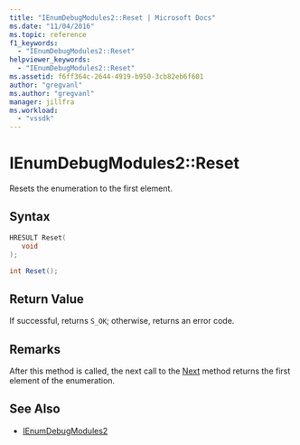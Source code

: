 ```yaml
---
title: "IEnumDebugModules2::Reset | Microsoft Docs"
ms.date: "11/04/2016"
ms.topic: reference
f1_keywords:
  - "IEnumDebugModules2::Reset"
helpviewer_keywords:
  - "IEnumDebugModules2::Reset"
ms.assetid: f6ff364c-2644-4919-b950-3cb82eb6f601
author: "gregvanl"
ms.author: "gregvanl"
manager: jillfra
ms.workload:
  - "vssdk"
---
```

# IEnumDebugModules2::Reset
Resets the enumeration to the first element.

## Syntax

```cpp
HRESULT Reset(
   void
);
```

```csharp
int Reset();
```

## Return Value
 If successful, returns `S_OK`; otherwise, returns an error code.

## Remarks
 After this method is called, the next call to the [Next](../../../extensibility/debugger/reference/ienumdebugmodules2-next.md) method returns the first element of the enumeration.

## See Also
- [IEnumDebugModules2](../../../extensibility/debugger/reference/ienumdebugmodules2.md)